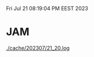 Fri Jul 21 08:19:04 PM EEST 2023
# JAM
<a href='./cache/202307/21_20.log'>./cache/202307/21_20.log</a>
